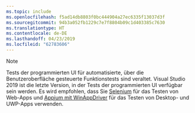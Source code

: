 ```yaml
---
ms.topic: include
ms.openlocfilehash: f5ad14db8803f0bc444904a27ec6335f13037d3f
ms.sourcegitcommit: 94b3a052fb1229c7e7f8804b09c1d403385c7630
ms.translationtype: HT
ms.contentlocale: de-DE
ms.lasthandoff: 04/23/2019
ms.locfileid: "62783606"
---
```

> [!NOTE]
> Tests der programmierten UI für automatisierte, über die Benutzeroberfläche gesteuerte Funktionstests sind veraltet. Visual Studio 2019 ist die letzte Version, in der Tests der programmierten UI verfügbar sein werden. Es wird empfohlen, dass Sie [Selenium](https://docs.seleniumhq.org/) für das Testen von Web-Apps und [Appium mit WinAppDriver](https://github.com/Microsoft/WinAppDriver) für das Testen von Desktop- und UWP-Apps verwenden.